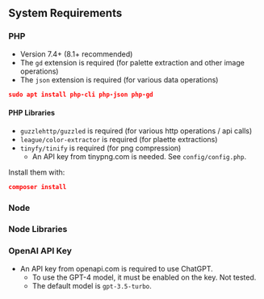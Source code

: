 ## System Requirements

### PHP

- Version 7.4+ (8.1+ recommended) 
- The `gd` extension is required (for palette extraction and other image operations)
- The `json` extension is required (for various data operations)

```json
sudo apt install php-cli php-json php-gd
```

#### PHP Libraries

- `guzzlehttp/guzzled` is required (for various http operations / api calls)
- `league/color-extractor` is required (for plaette extractions)
- `tinyfy/tinify` is required (for png compression)
    - An API key from tinypng.com is needed. See `config/config.php`.
  
Install them with:
```json
composer install
```
### Node

### Node Libraries

### OpenAI API Key

- An API key from openapi.com is required to use ChatGPT.
  - To use the GPT-4 model, it must be enabled on the key. Not tested.
  - The default model is `gpt-3.5-turbo`.
